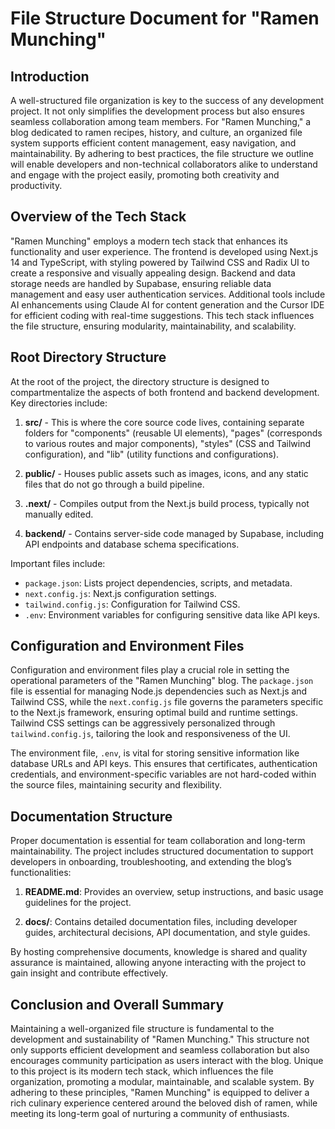 # File Structure Document for "Ramen Munching"

## Introduction

A well-structured file organization is key to the success of any development project. It not only simplifies the development process but also ensures seamless collaboration among team members. For "Ramen Munching," a blog dedicated to ramen recipes, history, and culture, an organized file system supports efficient content management, easy navigation, and maintainability. By adhering to best practices, the file structure we outline will enable developers and non-technical collaborators alike to understand and engage with the project easily, promoting both creativity and productivity.

## Overview of the Tech Stack

"Ramen Munching" employs a modern tech stack that enhances its functionality and user experience. The frontend is developed using Next.js 14 and TypeScript, with styling powered by Tailwind CSS and Radix UI to create a responsive and visually appealing design. Backend and data storage needs are handled by Supabase, ensuring reliable data management and easy user authentication services. Additional tools include AI enhancements using Claude AI for content generation and the Cursor IDE for efficient coding with real-time suggestions. This tech stack influences the file structure, ensuring modularity, maintainability, and scalability.

## Root Directory Structure

At the root of the project, the directory structure is designed to compartmentalize the aspects of both frontend and backend development. Key directories include:

1. **src/** - This is where the core source code lives, containing separate folders for "components" (reusable UI elements), "pages" (corresponds to various routes and major components), "styles" (CSS and Tailwind configuration), and "lib" (utility functions and configurations).

2. **public/** - Houses public assets such as images, icons, and any static files that do not go through a build pipeline.

3. **.next/** - Compiles output from the Next.js build process, typically not manually edited.

4. **backend/** - Contains server-side code managed by Supabase, including API endpoints and database schema specifications.

Important files include:

- `package.json`: Lists project dependencies, scripts, and metadata.
- `next.config.js`: Next.js configuration settings.
- `tailwind.config.js`: Configuration for Tailwind CSS.
- `.env`: Environment variables for configuring sensitive data like API keys.

## Configuration and Environment Files

Configuration and environment files play a crucial role in setting the operational parameters of the "Ramen Munching" blog. The `package.json` file is essential for managing Node.js dependencies such as Next.js and Tailwind CSS, while the `next.config.js` file governs the parameters specific to the Next.js framework, ensuring optimal build and runtime settings. Tailwind CSS settings can be aggressively personalized through `tailwind.config.js`, tailoring the look and responsiveness of the UI.

The environment file, `.env`, is vital for storing sensitive information like database URLs and API keys. This ensures that certificates, authentication credentials, and environment-specific variables are not hard-coded within the source files, maintaining security and flexibility.

## Documentation Structure

Proper documentation is essential for team collaboration and long-term maintainability. The project includes structured documentation to support developers in onboarding, troubleshooting, and extending the blog’s functionalities:

1. **README.md**: Provides an overview, setup instructions, and basic usage guidelines for the project.

2. **docs/**: Contains detailed documentation files, including developer guides, architectural decisions, API documentation, and style guides.

By hosting comprehensive documents, knowledge is shared and quality assurance is maintained, allowing anyone interacting with the project to gain insight and contribute effectively.

## Conclusion and Overall Summary

Maintaining a well-organized file structure is fundamental to the development and sustainability of "Ramen Munching." This structure not only supports efficient development and seamless collaboration but also encourages community participation as users interact with the blog. Unique to this project is its modern tech stack, which influences the file organization, promoting a modular, maintainable, and scalable system. By adhering to these principles, "Ramen Munching" is equipped to deliver a rich culinary experience centered around the beloved dish of ramen, while meeting its long-term goal of nurturing a community of enthusiasts.